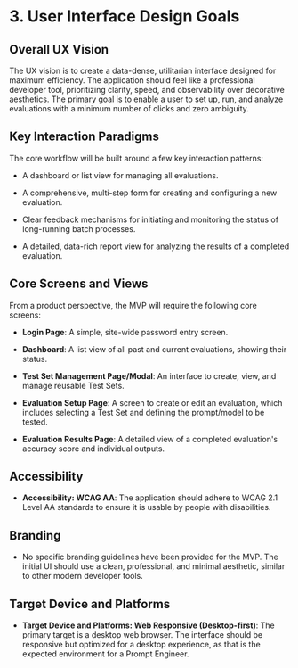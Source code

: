 # 3. User Interface Design Goals

## Overall UX Vision

The UX vision is to create a data-dense, utilitarian interface designed for maximum efficiency. The application should feel like a professional developer tool, prioritizing clarity, speed, and observability over decorative aesthetics. The primary goal is to enable a user to set up, run, and analyze evaluations with a minimum number of clicks and zero ambiguity.

## Key Interaction Paradigms

The core workflow will be built around a few key interaction patterns:

- A dashboard or list view for managing all evaluations.
    
- A comprehensive, multi-step form for creating and configuring a new evaluation.
    
- Clear feedback mechanisms for initiating and monitoring the status of long-running batch processes.
    
- A detailed, data-rich report view for analyzing the results of a completed evaluation.
    

## Core Screens and Views

From a product perspective, the MVP will require the following core screens:

- **Login Page**: A simple, site-wide password entry screen.
    
- **Dashboard**: A list view of all past and current evaluations, showing their status.
    
- **Test Set Management Page/Modal**: An interface to create, view, and manage reusable Test Sets.
    
- **Evaluation Setup Page**: A screen to create or edit an evaluation, which includes selecting a Test Set and defining the prompt/model to be tested.
    
- **Evaluation Results Page**: A detailed view of a completed evaluation's accuracy score and individual outputs.

## Accessibility

- **Accessibility: WCAG AA**: The application should adhere to WCAG 2.1 Level AA standards to ensure it is usable by people with disabilities.
    

## Branding

- No specific branding guidelines have been provided for the MVP. The initial UI should use a clean, professional, and minimal aesthetic, similar to other modern developer tools.
    

## Target Device and Platforms

- **Target Device and Platforms: Web Responsive (Desktop-first)**: The primary target is a desktop web browser. The interface should be responsive but optimized for a desktop experience, as that is the expected environment for a Prompt Engineer.